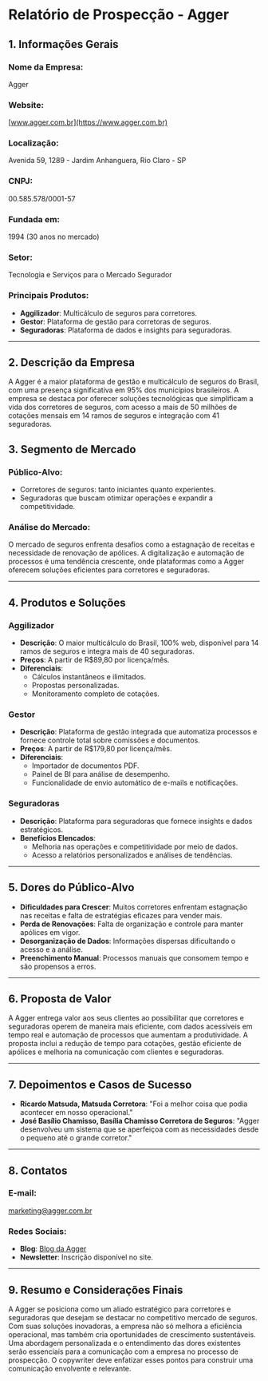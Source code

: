 # Relatório de Prospecção - Agger

## 1. Informações Gerais
### Nome da Empresa:
Agger

### Website:
[www.agger.com.br](https://www.agger.com.br)

### Localização:
Avenida 59, 1289 - Jardim Anhanguera, Rio Claro - SP

### CNPJ:
00.585.578/0001-57

### Fundada em:
1994 (30 anos no mercado)

### Setor:
Tecnologia e Serviços para o Mercado Segurador

### Principais Produtos:
- **Aggilizador**: Multicálculo de seguros para corretores.
- **Gestor**: Plataforma de gestão para corretoras de seguros.
- **Seguradoras**: Plataforma de dados e insights para seguradoras.

---

## 2. Descrição da Empresa
A Agger é a maior plataforma de gestão e multicálculo de seguros do Brasil, com uma presença significativa em 95% dos municípios brasileiros. A empresa se destaca por oferecer soluções tecnológicas que simplificam a vida dos corretores de seguros, com acesso a mais de 50 milhões de cotações mensais em 14 ramos de seguros e integração com 41 seguradoras.

## 3. Segmento de Mercado
### Público-Alvo:
- Corretores de seguros: tanto iniciantes quanto experientes.
- Seguradoras que buscam otimizar operações e expandir a competitividade.

### Análise do Mercado:
O mercado de seguros enfrenta desafios como a estagnação de receitas e necessidade de renovação de apólices. A digitalização e automação de processos é uma tendência crescente, onde plataformas como a Agger oferecem soluções eficientes para corretores e seguradoras.

---

## 4. Produtos e Soluções
### Aggilizador
- **Descrição**: O maior multicálculo do Brasil, 100% web, disponível para 14 ramos de seguros e integra mais de 40 seguradoras.
- **Preços**: A partir de R$89,80 por licença/mês.
- **Diferenciais**:
  - Cálculos instantâneos e ilimitados.
  - Propostas personalizadas.
  - Monitoramento completo de cotações.

### Gestor
- **Descrição**: Plataforma de gestão integrada que automatiza processos e fornece controle total sobre comissões e documentos.
- **Preços**: A partir de R$179,80 por licença/mês.
- **Diferenciais**:
  - Importador de documentos PDF.
  - Painel de BI para análise de desempenho.
  - Funcionalidade de envio automático de e-mails e notificações.

### Seguradoras
- **Descrição**: Plataforma para seguradoras que fornece insights e dados estratégicos.
- **Benefícios Elencados**:
  - Melhoria nas operações e competitividade por meio de dados.
  - Acesso a relatórios personalizados e análises de tendências.

---

## 5. Dores do Público-Alvo
- **Dificuldades para Crescer**: Muitos corretores enfrentam estagnação nas receitas e falta de estratégias eficazes para vender mais.
- **Perda de Renovações**: Falta de organização e controle para manter apólices em vigor.
- **Desorganização de Dados**: Informações dispersas dificultando o acesso e a análise.
- **Preenchimento Manual**: Processos manuais que consomem tempo e são propensos a erros.

---

## 6. Proposta de Valor
A Agger entrega valor aos seus clientes ao possibilitar que corretores e seguradoras operem de maneira mais eficiente, com dados acessíveis em tempo real e automação de processos que aumentam a produtividade. A proposta inclui a redução de tempo para cotações, gestão eficiente de apólices e melhoria na comunicação com clientes e seguradoras.

---

## 7. Depoimentos e Casos de Sucesso
- **Ricardo Matsuda, Matsuda Corretora**: "Foi a melhor coisa que podia acontecer em nosso operacional."
- **José Basílio Chamisso, Basília Chamisso Corretora de Seguros**: "Agger desenvolveu um sistema que se aperfeiçoa com as necessidades desde o pequeno até o grande corretor."

---

## 8. Contatos
### E-mail:
marketing@agger.com.br

### Redes Sociais:
- **Blog**: [Blog da Agger](https://www.agger.com.br/blog)
- **Newsletter**: Inscrição disponível no site.

---

## 9. Resumo e Considerações Finais
A Agger se posiciona como um aliado estratégico para corretores e seguradoras que desejam se destacar no competitivo mercado de seguros. Com suas soluções inovadoras, a empresa não só melhora a eficiência operacional, mas também cria oportunidades de crescimento sustentáveis. Uma abordagem personalizada e o entendimento das dores existentes serão essenciais para a comunicação com a empresa no processo de prospecção. O copywriter deve enfatizar esses pontos para construir uma comunicação envolvente e relevante.